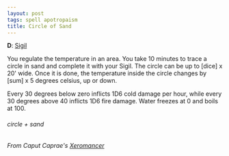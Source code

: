 ```yaml
---
layout: post
tags: spell apotropaism
title: Circle of Sand
---
```

**D**: [Sigil](/spells/#lexicon)

You regulate the temperature in an area. You take 10 minutes to trace a circle in sand and complete it with your Sigil. The circle can be up to [dice] x 20' wide. Once it is done, the temperature inside the circle changes by [sum] x 5 degrees celsius, up or down.

Every 30 degrees below zero inflicts 1D6 cold damage per hour, while every 30 degrees above 40 inflicts 1D6 fire damage. Water freezes at 0 and boils at 100.
 
###### circle + sand
###### From Caput Caprae's [Xeromancer](https://caput-caprae.blogspot.com/2020/12/glog-class-xeromancer-wizard.html)
